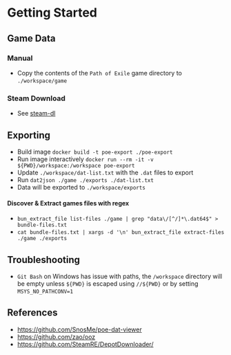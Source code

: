 # Getting Started

## Game Data

### Manual

- Copy the contents of the `Path of Exile` game directory to `./workspace/game`

### Steam Download

- See [steam-dl](steam-dl/README.md)

## Exporting

- Build image `docker build -t poe-export ./poe-export`
- Run image interactively `docker run --rm -it -v ${PWD}/workspace:/workspace poe-export`
- Update `./workspace/dat-list.txt` with the `.dat` files to export
- Run `dat2json ./game ./exports ./dat-list.txt`
- Data will be exported to `./workspace/exports`

#### Discover & Extract games files with regex

- `bun_extract_file list-files ./game | grep "data\/[^/]*\.dat64$" > bundle-files.txt`
- `cat bundle-files.txt | xargs -d '\n' bun_extract_file extract-files ./game ./exports`

## Troubleshooting

- `Git Bash` on Windows has issue with paths, the `/workspace` directory will be empty unless `${PWD}` is escaped using `//${PWD}` or by setting `MSYS_NO_PATHCONV=1`

## References

- https://github.com/SnosMe/poe-dat-viewer
- https://github.com/zao/ooz
- https://github.com/SteamRE/DepotDownloader/
